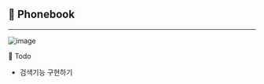 ## 📲 Phonebook
---

![image](https://user-images.githubusercontent.com/43921054/90385648-67512280-e0be-11ea-8668-db89ff46927f.png)

📖 Todo
- 검색기능 구현하기